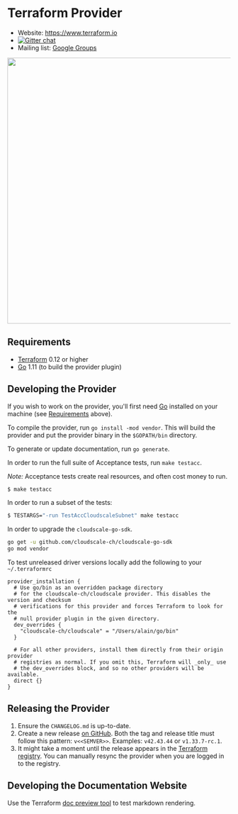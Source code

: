 Terraform Provider
==================

- Website: https://www.terraform.io
- [![Gitter chat](https://badges.gitter.im/hashicorp-terraform/Lobby.png)](https://gitter.im/hashicorp-terraform/Lobby)
- Mailing list: [Google Groups](http://groups.google.com/group/terraform-tool)

<img src="https://cdn.rawgit.com/hashicorp/terraform-website/master/content/source/assets/images/logo-hashicorp.svg" width="600px">

Requirements
------------

-	[Terraform](https://www.terraform.io/downloads.html) 0.12 or higher
-	[Go](https://golang.org/doc/install) 1.11 (to build the provider plugin)

Developing the Provider
---------------------------

If you wish to work on the provider, you'll first need [Go](http://www.golang.org) installed on your machine (see [Requirements](#requirements) above).

To compile the provider, run `go install -mod vendor`. This will build the provider and put the provider binary in the `$GOPATH/bin` directory.

To generate or update documentation, run `go generate`.

In order to run the full suite of Acceptance tests, run `make testacc`.

*Note:* Acceptance tests create real resources, and often cost money to run.

```sh
$ make testacc
```

In order to run a subset of the tests:

``` sh
$ TESTARGS="-run TestAccCloudscaleSubnet" make testacc
```

In order to upgrade the `cloudscale-go-sdk`.

```sh
go get -u github.com/cloudscale-ch/cloudscale-go-sdk
go mod vendor
```

To test unreleased driver versions locally add the following to your `~/.terraformrc`

```hcl
provider_installation {
  # Use go/bin as an overridden package directory
  # for the cloudscale-ch/cloudscale provider. This disables the version and checksum
  # verifications for this provider and forces Terraform to look for the
  # null provider plugin in the given directory.
  dev_overrides {
    "cloudscale-ch/cloudscale" = "/Users/alain/go/bin"
  }

  # For all other providers, install them directly from their origin provider
  # registries as normal. If you omit this, Terraform will _only_ use
  # the dev_overrides block, and so no other providers will be available.
  direct {}
}
```

Releasing the Provider
---------------------------

 1. Ensure the `CHANGELOG.md` is up-to-date.
 2.  Create a new release [on GitHub](https://github.com/cloudscale-ch/terraform-provider-cloudscale/releases/new).
    Both the tag and release title must follow this pattern: `v<<SEMVER>>`.
    Examples: `v42.43.44` or `v1.33.7-rc.1`.
 3. It might take a moment until the release appears in the [Terraform registry](https://registry.terraform.io/providers/cloudscale-ch/cloudscale/latest).
    You can manually resync the provider when you are logged in to the registry. 


Developing the Documentation Website
------------------------------------

Use the Terraform [doc preview tool](https://registry.terraform.io/tools/doc-preview) to test markdown rendering.
